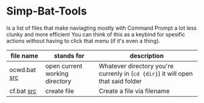 # Simp-Bat-Tools

Is a list of files that make naviagting mostly with Command Prompt a lot less clunky and more efficient
You can think of this as a keybind for spesific actions without having to click that menu (if it's even a thing).

| file name | stands for | description |
| - | - | - |
| ocwd.bat [src](https://github.com/Jawschamp/Jaws-Bat-Tools/blob/main/Bat%20Tools/ocwd.bat) | open current working directory | Whatever directory you're currenly in (``cd {dir}``) it will open that said folder |
| cf.bat [src](https://github.com/Jawschamp/Simp-Bat-Tools/blob/main/Bat%20Tools/cf.bat) | create file | Create a file via filename | 
